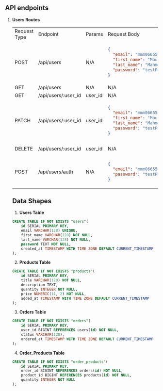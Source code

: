 ## API endpoints

1. **Users Routes**
   <!-- Table Header -->
   <table>
   <tr> 
   <td>Request Type</td>
   <td>Endpoint</td>
   <td>Params</td>
   <td>Request Body</td>
   <td>Description</td>
   <td>token*</td>
   </tr>

<!-- Create New User Row -->
<tr>
<td>POST</td>
<td>/api/users</td>
<td>N/A</td>
<td>

```json
{
  "email": "mmm066550@gmail.com",
  "first_name": "Moustapha",
  "last_name": "Mahmoud",
  "password": "testPassword123"
}
```

</td>
<td>Create A New User</td>
<td>❌</td>
</tr>

<!-- Get All Users Row -->
<tr>
<td>GET</td>
<td>/api/users</td>
<td>N/A</td>
<td>N/A</td>
<td>Get All Users</td>
<td>✅</td>
</tr>

<!-- Get Specific User By ID Row -->
<tr>
<td> GET </td><td>/api/users/:user_id</td><td>user_id</td><td>N/A</td><td> Get User By ID </td>
</tr>

<!-- Update User Row -->
<tr>
<td> PATCH </td><td>/api/users/:user_id</td><td>user_id</td>
<td>

```json
{
  "email": "mmm066550@gmail.com",
  "first_name": "Moustapha",
  "last_name": "Mahmoud",
  "password": "testPassword123"
}
```

</td>
<td> Update User Information </td>
</tr>

<!-- Delete User Row -->
<tr>
<td> DELETE </td><td>/api/users/:user_id</td><td>user_id</td><td>N/A</td>
<td> Delete User From DB</td>
</tr>

<!-- Auth Row -->
<tr>
<td> POST </td><td>/api/users/auth</td><td>N/A</td>
<td>

```json
{
  "email": "mmm066550@gmail.com",
  "password": "testPassword123"
}
```

 </td> <td>Login/Authenticate User</td>
</tr>
</table>

<!-- <table>
<tr>
<td> GET </td><td>/products</td><td>-</td> <td> - </td> <td>Get all the available products</td>
</tr>

<tr>
<td> GET </td><td>/products/:id</td><td>product id</td> <td> - </td> <td> get product by it's id </td>
</tr>

<tr>
<td> DELETE </td><td>/products/:id</td><td>product id</td> <td> - </td> <td> delete product by it's id</td>
</tr>

<tr>
<td> POST </td><td>/products/create</td><td>-</td>
<td>

```json
{
  "name": "product_name",
  "price": 13,
  "category": "product_category"
}
```

</td> <td> create a new product</td>
</tr>

<tr>
<td> PUT </td><td>/products</td><td>-</td>
<td>

```json
{
  "id": 1,
  "name": "another_name",
  "price": 24,
  "category": "another_category"
}
```

</td> <td> update product by it's id</td>
</tr>

<tr>
<td> GET </td><td>/products/:category</td><td>category</td> <td> - </td> <td> get products by category name</td>
</tr>

<tr>
<td> GET </td><td>/products</td><td>-</td> <td> - </td> <td>get all available orders</td>
</tr>

<tr>
<td> GET </td><td>/orders/:id</td><td>order id</td> <td> - </td> <td> get order by it's id</td>
</tr>

<tr>
<td> DELETE </td><td>/order/:id</td><td>order id</td> <td> - </td> <td> delete order by it's id</td>
</tr>

<tr>
<td> GET </td><td>/orders/users/current/:user_id</td><td>user id</td> <td> - </td> <td> get the current order for user by user id</td>
</tr>

<tr>
<td> GET </td><td>/orders/users/open/:user_id</td><td>user id</td> <td> - </td> <td>get open orders for user by user is</td>
</tr>

<tr>
<td>GET </td><td>/orders/users/closed/:user_id</td><td>user id</td><td>-</td><td>get closed orders for user by user id</td>
</tr>

<tr>
<td>GET </td><td>/orders/users/:user_id</td><td>user id</td><td>-</td><td>get all orders for the user by it's it</td>
</tr>

<tr>
<td>POST</td><td>/orders/create</td><td>-</td><td>

```json
{
  "user_id": 1,
  "status": "open"
}
```

</td>
<td>create order for the user [user_id]</td>
</tr>
<tr>
<td>PUT</td><td>/order/:id?status=</td><td>order id, status as query string</td><td>-</td><td>update order status for the user</td>
</tr>
<tr>

<td>GET</td><td>/order-products/:orderId/products</td>order id </td> <td> - </td> <td>-</td><td>Get all products on an order by order it</td>
</tr>

<tr>
<td>PUT</td><td>/orders-products/:orderId</td><td>order id</td>
<td>

```json
{
  "product_id": 1,
  "order_id": 2,
  "quantity": 12
}
```

</td>
<td> update an order </td>
</tr>

<>

<td>DELETE </td><td>/order-products/:orderId/:productId</td><td>orderId, productId</td><td>-</td><td>DELETE product from specific order</td>

</tr>
</table> -->

## Data Shapes

1. **Users Table**

```sql
CREATE TABLE IF NOT EXISTS "users"(
    id SERIAL PRIMARY KEY,
    email VARCHAR(128) UNIQUE,
    first_name VARCHAR(128) NOT NULL,
    last_name VARCHAR(128) NOT NULL,
    password TEXT NOT NULL,
    created_at TIMESTAMP WITH TIME ZONE DEFAULT CURRENT_TIMESTAMP
);
```

2. **Products Table**

```sql
CREATE TABLE IF NOT EXISTS "products"(
    id SERIAL PRIMARY KEY,
    title VARCHAR(128) NOT NULL,
    description TEXT,
    quantity INTEGER NOT NULL,
    price NUMERIC(11, 2) NOT NULL,
    added_at TIMESTAMP WITH TIME ZONE DEFAULT CURRENT_TIMESTAMP
);
```

3. **Orders Table**

```sql
CREATE TABLE IF NOT EXISTS "orders"(
    id SERIAL PRIMARY KEY,
    user_id BIGINT REFERENCES users(id) NOT NULL,
    status VARCHAR(128),
    ordered_at TIMESTAMP WITH TIME ZONE DEFAULT CURRENT_TIMESTAMP
);
```

4. **Order_Products Table**

```sql
CREATE TABLE IF NOT EXISTS "order_products"(
    id SERIAL PRIMARY KEY,
    order_id BIGINT REFERENCES orders(id) NOT NULL,
    product_id BIGINT REFERENCES products(id) NOT NULL,
    quantity INTEGER NOT NULL
);
```
